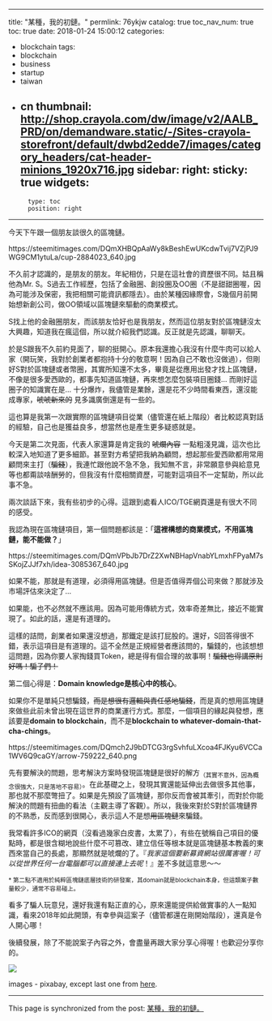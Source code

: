 
---
title: "某種，我的初鏈。"
permlink: 76ykjw
catalog: true
toc_nav_num: true
toc: true
date: 2018-01-24 15:00:12
categories:
- blockchain
tags:
- blockchain
- business
- startup
- taiwan
- cn
thumbnail: http://shop.crayola.com/dw/image/v2/AALB_PRD/on/demandware.static/-/Sites-crayola-storefront/default/dwbd2edde7/images/category_headers/cat-header-minions_1920x716.jpg
sidebar:
    right:
        sticky: true
widgets:
    -
        type: toc
        position: right
---


今天下午跟一個朋友談很久的區塊鏈。

<div class='pull-right'>https://steemitimages.com/DQmXHBQpAaWy8kBeshEwUKcdwTvij7VZjPJ9WG9CM1ytuLa/cup-2884023_640.jpg</div>

不久前才認識的，是朋友的朋友。年紀相仿，只是在這社會的資歷很不同。姑且稱他為Mr. S。S過去工作經歷，包括了金融圈、創投圈及OO圈（不是甜甜圈喔，因為可能涉及保密，我把相關可能資訊都隱去）。由於某種因緣際會，S幾個月前開始想新創公司，做OO領域以區塊鏈來驅動的商業模式。

S找上他的金融圈朋友，而該朋友恰好也是我朋友，然而這位朋友對於區塊鏈沒太大興趣，知道我在瘋這個，所以就介紹我們認識。反正就是先認識，聊聊天。

於是S跟我不久前約見面了，聊的挺開心。原本我還擔心我沒有什麼牛肉可以給人家（開玩笑，我對於創業者都抱持十分的敬意啊！因為自己不敢也沒做過），但剛好S對於區塊鏈或者幣圈，其實所知還不太多，畢竟是從應用出發才找上區塊鏈，不像是很多愛西歐的，都事先知道區塊鏈，再來想怎麼包裝項目圈錢... 而剛好這圈子的知識實在是... 十分爆炸，我儘管是業餘，還是花不少時間看東西，還沒能成專家，<del>唬唬新來的</del> 見多識廣倒還是有一些的。

這也算是我第一次跟實際的區塊鏈項目從業（儘管還在紙上階段）者比較認真對話的經驗，自己也是獲益良多，想當然也是產生更多疑惑就是。

今天是第二次見面，代表人家還算是肯定我的 <del>唬爛內容</del> 一點粗淺見識，這次也比較深入地知道了更多細節。甚至對方希望把我納為顧問，想起那些愛西歐都用常用顧問來主打（<del>騙錢</del>），我連忙跟他說不急不急，我知無不言，非常願意參與給意見等也都甭談啥酬勞的，但我沒有什麼相關資歷，可能對這項目不一定幫助，所以此事不急。

兩次談話下來，我有些初步的心得。這跟到處看人ICO/TGE網頁還是有很大不同的感受。

我認為現在區塊鏈項目，第一個問題都該是：「**這裡構想的商業模式，不用區塊鏈，能不能做？**」

<div class='pull-right'>https://steemitimages.com/DQmVPbJb7DrZ2XwNBHapVnabYLmxhFPyaM7sSKojZJJf7xh/idea-3085367_640.jpg</div>

如果不能，那就是有道理，必須得用區塊鏈。但是否值得弄個公司來做？那就涉及市場評估來決定了...

如果能，也不必然就不應該用。因為可能用傳統方式，效率奇差無比，接近不能實現了。如此的話，還是有道理的。

這樣的詰問，創業者如果還沒想過，那鐵定是該打屁股的。還好，S回答得很不錯，表示這項目是有道理的。這不全然是正規經營者應該問的，騙錢的，也該想想這問題，因為你要人家掏錢買Token，總是得有個合理的故事啊！<del>騙錢也得講原則好嗎！騙子們！</del>

第二個心得是：**Domain knowledge是核心中的核心**。

如果你不是單純只想騙錢，<del>而是想很有邏輯與責任感地騙錢</del>，而是真的想用區塊鏈來做些此前未曾出現在這世界的商業運行方式。那麼，一個項目的緣起與發想，應該要是**domain to blockchain**，而不是**blockchain to whatever-domain-that-cha-chings**。

<div class='pull-right'>https://steemitimages.com/DQmch2J9bDTCG3rgSvhfuLXcoa4FJKyu6VCCa1WV6Q9caGY/arrow-759222_640.png</div>

先有要解決的問題，思考解決方案時發現區塊鏈是很好的解方<sub>（其實不意外，因為概念很強大，只是落地不容易）</sub>。在此基礎之上，發現其實還能延伸出去做很多其他事，那也就不那麼彆扭了。如果是先預設了區塊鏈，那你反而會被其牽引，而對於你能解決的問題有扭曲的看法（主觀主導了客觀）。所以，我後來對於S對於區塊鏈界的不熟悉，反而感到很開心，表示這人不是想<del>用區塊鏈</del>來騙錢。

我常看許多ICO的網頁（沒看過幾家白皮書，太累了），有些在號稱自己項目的優點時，都是很含糊地說些什麼不可篡改、建立信任等根本就是區塊鏈基本教義的東西來當自己的長處，那顯然就是唬爛的了。『*我家這個要新募資網站很厲害喔！可以從世界任何一台電腦都可以直接連上去呢*！』差不多就這意思～～

<sub>* 第二點不適用於純粹區塊鏈底層技術的研發案，其domain就是blockchain本身，但這類案子數量較少，通常不容易碰上。</sub>

看多了騙人玩意兒，還好我還有點正直的心，原來還能提供給做實事的人一點知識，看來2018年如此開頭，有幸參與這案子（儘管都還在剛開始階段），還真是令人開心哪！

後續發展，除了不能說案子內容之外，會盡量再跟大家分享心得喔！也歡迎分享你的。

![](http://shop.crayola.com/dw/image/v2/AALB_PRD/on/demandware.static/-/Sites-crayola-storefront/default/dwbd2edde7/images/category_headers/cat-header-minions_1920x716.jpg)

images - pixabay, except last one from [here](http://shop.crayola.com/dw/image/v2/AALB_PRD/on/demandware.static/-/Sites-crayola-storefront/default/dwbd2edde7/images/category_headers/cat-header-minions_1920x716.jpg?sw=1920&sh=716).

- - -

This page is synchronized from the post: [某種，我的初鏈。](https://steemit.com/@deanliu/76ykjw)
